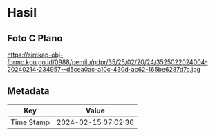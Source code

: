 # Hasil

## Foto C Plano

https://sirekap-obj-formc.kpu.go.id/0988/pemilu/pdpr/35/25/02/20/24/3525022024004-20240214-234957--d5cea0ac-a10c-430d-ac62-165be6287d7c.jpg


## Metadata

| Key        | Value               |
| ---------- | ------------------- |
| Time Stamp | 2024-02-15 07:02:30 |



